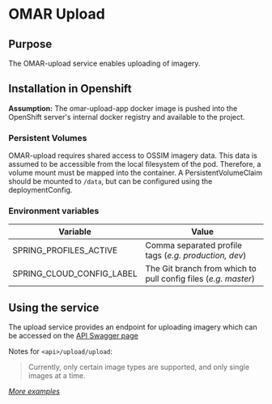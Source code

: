# OMAR Upload

## Purpose
The OMAR-upload service enables uploading of imagery.

## Installation in Openshift

**Assumption:** The omar-upload-app docker image is pushed into the OpenShift server's internal docker registry and available to the project.

### Persistent Volumes

OMAR-upload requires shared access to OSSIM imagery data. This data is assumed to be accessible from the local filesystem of the pod. Therefore, a volume mount must be mapped into the container. A PersistentVolumeClaim should be mounted to `/data`, but can be configured using the deploymentConfig.

### Environment variables

|Variable|Value|
|------|------|
|SPRING_PROFILES_ACTIVE|Comma separated profile tags (*e.g. production, dev*)|
|SPRING_CLOUD_CONFIG_LABEL|The Git branch from which to pull config files (*e.g. master*)|

## Using the service

The upload service provides an endpoint for uploading imagery which can be accessed on the [API Swagger page](https://omar-dev.ossim.io/omar-upload/api)

Notes for `<api>/upload/upload`:
>Currently, only certain image types are supported, and only single images at a time.

_[More examples](https://omar-dev.ossim.io/omar-upload/api)_
